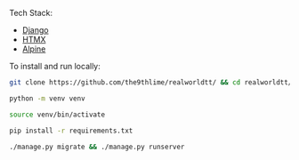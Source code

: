 Tech Stack:

* [Django](https://djangoproject.com)
* [HTMX](https://htmx.org)
* [Alpine](https://alpinejs.dev)

To install and run locally:

```bash
git clone https://github.com/the9thlime/realworldtt/ && cd realworldtt/django/

python -m venv venv

source venv/bin/activate

pip install -r requirements.txt

./manage.py migrate && ./manage.py runserver
```
